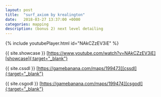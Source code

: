 ```yaml
---
layout: post
title:  "surf_axiom by krealington"
date:   2018-03-27 13:37:00 +0000
categories: mapping
description: (bonus 2) next level detailing
---
```


{% include youtubePlayer.html id="NAkCZzEV3iE" %}

{{ site.showcase }} [https://www.youtube.com/watch?v=NAkCZzEV3iE][showcase]{:target="_blank"}

{{ site.cssdl }} [https://gamebanana.com/maps/199473][cssdl]{:target="_blank"}

{{ site.csgodl }} [https://gamebanana.com/maps/199474][csgodl]{:target="_blank"}

[showcase]: https://www.youtube.com/watch?v=NAkCZzEV3iE
[cssdl]: https://gamebanana.com/maps/199473
[csgodl]: https://gamebanana.com/maps/199474
